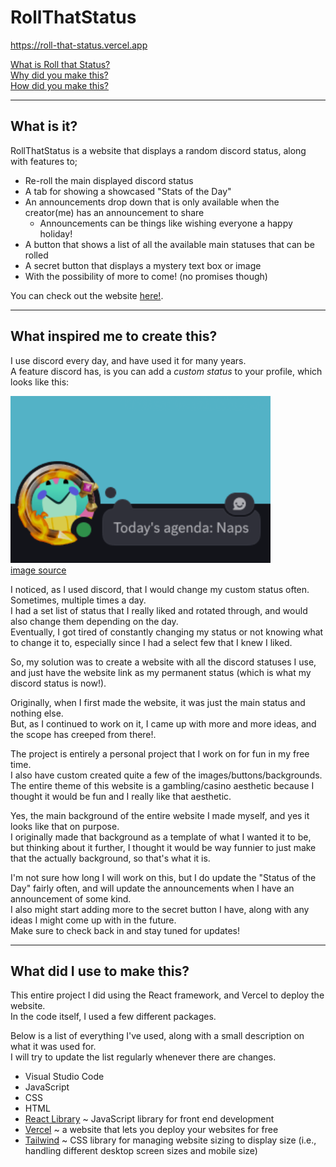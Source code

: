 # RollThatStatus

https://roll-that-status.vercel.app  

[What is Roll that Status?](#what-is-it)  
[Why did you make this?](#what-inspired-me-to-create-this)  
[How did you make this?](#what-did-i-use-to-make-this)

---  

## What is it?  

RollThatStatus is a website that displays a random discord status, along with features to;  

- Re-roll the main displayed discord status
- A tab for showing a showcased "Stats of the Day"
- An announcements drop down that is only available when the creator(me) has an announcement to share
  - Announcements can be things like wishing everyone a happy holiday!
- A button that shows a list of all the available main statuses that can be rolled
- A secret button that displays a mystery text box or image
- With the possibility of more to come! (no promises though)  

You can check out the website [here!](https://roll-that-status.vercel.app).  

---  

## What inspired me to create this?  

I use discord every day, and have used it for many years.  
A feature discord has, is you can add a *custom status* to your profile, which looks like this:  

![alt text](/roll-that-status/src/imgs/status-example-readm.png)  
[image source](https://support.discord.com/hc/en-us/articles/360035407531-Custom-Status)  

I noticed, as I used discord, that I would change my custom status often. Sometimes, multiple times a day.  
I had a set list of status that I really liked and rotated through, and would also change them depending on the day.  
Eventually, I got tired of constantly changing my status or not knowing what to change it to, especially since I had a select few that I knew I liked.  

So, my solution was to create a website with all the discord statuses I use, and just have the website link as my permanent status (which is what my discord status is now!).  

Originally, when I first made the website, it was just the main status and nothing else.  
But, as I continued to work on it, I came up with more and more ideas, and the scope has creeped from there!.  

The project is entirely a personal project that I work on for fun in my free time.  
I also have custom created quite a few of the images/buttons/backgrounds.  
The entire theme of this website is a gambling/casino aesthetic because I thought it would be fun and I really like that aesthetic.  

Yes, the main background of the entire website I made myself, and yes it looks like that on purpose.  
I originally made that background as a template of what I wanted it to be, but thinking about it further, I thought it would be way funnier to just make that the actually background, so that's what it is.  

I'm not sure how long I will work on this, but I do update the "Status of the Day" fairly often, and will update the announcements when I have an announcement of some kind.  
I also might start adding more to the secret button I have, along with any ideas I might come up with in the future.  
Make sure to check back in and stay tuned for updates!  

---  

## What did I use to make this?  

This entire project I did using the React framework, and Vercel to deploy the website.  
In the code itself, I used a few different packages.  

Below is a list of everything I've used, along with a small description on what it was used for.  
I will try to update the list regularly whenever there are changes.  

- Visual Studio Code
- JavaScript
- CSS
- HTML
- [React Library](https://react.dev) ~ JavaScript library for front end development
- [Vercel](https://vercel.com/home) ~ a website that lets you deploy your websites for free
- [Tailwind](https://tailwindcss.com/) ~ CSS library for managing website sizing to display size (i.e., handling different desktop screen sizes and mobile size)
